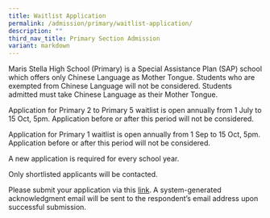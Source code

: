 ```yaml
---
title: Waitlist Application
permalink: /admission/primary/waitlist-application/
description: ""
third_nav_title: Primary Section Admission
variant: markdown
---
```

Maris Stella High School (Primary) is a Special Assistance Plan (SAP) school which offers only Chinese Language as Mother Tongue. Students who are exempted from Chinese Language will not be considered. Students admitted must take Chinese Language as their Mother Tongue.&nbsp;  
  
Application for Primary 2 to Primary 5 waitlist is open annually from 1 July to 15 Oct, 5pm. Application before or after this period will not be considered. &nbsp;  
  
Application for Primary 1 waitlist is open annually from 1 Sep to 15 Oct, 5pm. Application before or after this period will not be considered. &nbsp;  
  
A new application is required for every school year.&nbsp; &nbsp;  
  
Only shortlisted applicants will be contacted.

Please submit your application via this [link](https://go.gov.sg/mshp-waitlist). A system-generated acknowledgment email will be sent to the respondent’s email address upon successful submission.